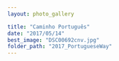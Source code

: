 ```yaml
---
layout: photo_gallery

title: "Caminho Português"
date: "2017/05/14"
best_image: "DSC00692cnv.jpg"
folder_path: "2017_PortugueseWay"
---
```

